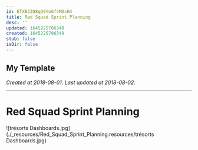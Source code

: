 ```yaml
---
id: ETXB32O8qQ9YoGf4MDsH4
title: Red Squad Sprint Planning
desc: ''
updated: 1645225706349
created: 1645225706349
stub: false
isDir: false
---
```

My Template
---

_Created at 2018-08-01._
_Last updated at 2018-08-02._




---

# Red Squad Sprint Planning


![trésorts Dashboards.jpg](./_resources/Red_Squad_Sprint_Planning.resources/trésorts Dashboards.jpg)


